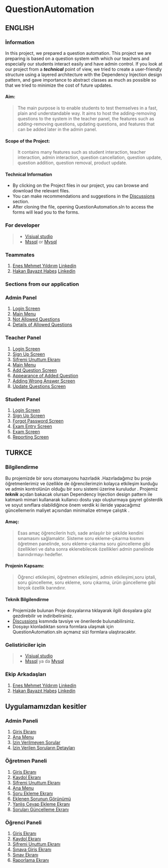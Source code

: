 # QuestionAutomation
## ENGLISH
### İnformation
In this project, we prepared a question automation. This project we are preparing is based on a question system with which our teachers and especially our students interact easily and have admin control. If you look at our project from a ***technical*** point of view, we tried to create a user-friendly structure using a layered architecture with the Dependency Injection design pattern, and gave importance to abstract classes as much as possible so that we tried to minimize the cost of future updates.


#### **Aim:**
> The main purpose is to enable students to test themselves in a fast, plain and understandable way. It aims to host the adding-removing questions to the system in the teacher panel, the features such as adding-removing questions, updating questions, and features that can be added later in the admin panel.


#### **Scope of the Project:**
>It contains many features such as student interaction, teacher interaction, admin interaction, question cancellation, question update, question addition, question removal, product update.

#### Technical Information
+ By clicking on the Project files in our project, you can browse and download the relevant files.
+ You can make recommendations and suggestions in the [Discussions](https://github.com/mehmet5643/OrderAutomation/discussions) section.
+ After cloning the file, opening QuestionAutomation.sln to access the forms will lead you to the forms.

### For developer
> + [Visiual studio](https://visualstudio.microsoft.com/tr/downloads/) 
> + [Mssql](https://www.microsoft.com/tr-tr/sql-server/sql-server-downloads) or [Mysql](https://dev.mysql.com/downloads/installer/)

### Teammates
1. [Enes Mehmet Yıldırım](https://github.com/EnesMehmet1) [Linkedin](https://www.linkedin.com/in/enes-mehmet-y%C4%B1ld%C4%B1r%C4%B1m-74b8701bb/)
2. [Hakan Bayazıt Habeş](https://github.com/HakanBayazitHabes) [Linkedin](https://www.linkedin.com/in/hakan-bayaz%C4%B1t-habe%C5%9F-157844221/)

### Sections from our application

### Admin Panel
 
1.  [Login Screen](https://i.hizliresim.com/91tpqh9.jpg)
2.  [Main Menu](https://i.hizliresim.com/4zxjte9.jpg)
3.  [Not Allowed Questions](https://i.hizliresim.com/9rkw7hn.jpg)
4.  [Details of Allowed Questions](https://i.hizliresim.com/sft4cnh.jpg)

### Teacher Panel

1.  [Login Screen](https://i.hizliresim.com/hths53w.jpg)
2.  [Sign Up Screen](https://i.hizliresim.com/jpu0w1m.jpg)
3.  [Şifremi Unuttum Ekranı](https://i.hizliresim.com/ki4qlkf.jpg)
4.  [Main Menu](https://i.hizliresim.com/cdd4ijh.jpg)
5.  [Add Question Screen](https://i.hizliresim.com/rfqtyvh.jpg)
6.  [Appearance of Added Question](https://i.hizliresim.com/a4ey3im.jpg)
7.  [Adding Wrong Answer Screen](https://i.hizliresim.com/rkk80hd.jpg)
8.  [Update Questions Screen](https://i.hizliresim.com/4v0jwl5.jpg)

### Student Panel

1.  [Login Screen](https://i.hizliresim.com/s0xhw0g.jpg)
2.  [Sign Up Screen](https://i.hizliresim.com/mpy5bea.jpg)
3.  [Forgot Password Screen](https://i.hizliresim.com/e6pdwye.jpg)
4.  [Exam Entry Screen](https://i.hizliresim.com/7bujgg2.jpg)
5.  [Exam Screen](https://i.hizliresim.com/11fcs3a.jpg)
6.  [Reporting Screen](https://i.hizliresim.com/fq6uaaq.jpg)






## TURKCE
### Bilgilendirme
Bu projemizde bir soru otomasyonu hazırladık .Hazırladağımız bu proje öğretmenlerimiz ve özellikle de öğrencilerimzin kolayca etkileşim kurduğu ve  admin kontrolünün olduğu bir soru sistemi üzerine kuruludur . Projemiz ***teknik*** açıdan bakacak olursan Dependency Injection design pattern ile katmanlı mimari kullanarak kullanıcı dostu yapı oluşturmaya gayret gösterdik ve soyut sınıflara olabildiğince önem verdik ki ileride yapacağımız güncellemerin maliyet açısından minimalize etmeye çalıştık . 

#### **Amaç:** 
> Esas amaç öğrencilerin hızlı, sade anlaşılır bir şekilde kendini sınamasını sağlamaktır. Sisteme soru ekleme-çıkarma kısmını öğretmen panelinde, soru ekleme-çıkarma soru güncelleme gibi özellikleri ve daha sonra eklenebilecek özellikleri admin panelinde barındırmayı hedefler.

#### **Projenin Kapsamı:** 
>Öğrenci etkileşimi, öğretmen etkileşimi, admin etkileşimi,soru iptali, soru güncelleme, soru ekleme, soru çıkarma, ürün güncelleme gibi birçok özellik barındırır.

#### Teknik Bilgilendirme
+ Projemizde bulunan Proje dosyalarına tıklayarak ilgili dosyalara göz gezdirebilir ve indiribelirsiniz.
+ [Discussions](https://github.com/mehmet5643/OrderAutomation/discussions) kısmında tavsiye ve önerilerde bulunabilirsiniz.
+ Dosyayı klonladıktan sonra formlara ulaşmak için QuestionAutomation.sln açmanız sizi formlara ulaştıracaktır.

### Gelistiriciler için
> + [Visiual studio](https://visualstudio.microsoft.com/tr/downloads/) 
> + [Mssql](https://www.microsoft.com/tr-tr/sql-server/sql-server-downloads) ya da [Mysql](https://dev.mysql.com/downloads/installer/)


### Ekip Arkadaşları
1. [Enes Mehmet Yıldırım](https://github.com/EnesMehmet1) [Linkedin](https://www.linkedin.com/in/enes-mehmet-y%C4%B1ld%C4%B1r%C4%B1m-74b8701bb/)
2. [Hakan Bayazıt Habeş](https://github.com/HakanBayazitHabes) [Linkedin](https://www.linkedin.com/in/hakan-bayaz%C4%B1t-habe%C5%9F-157844221/)

## Uygulamamızdan kesitler
 
 ### Admin Paneli
 
1.  [Giriş Ekranı](https://i.hizliresim.com/91tpqh9.jpg)
2.  [Ana Menu](https://i.hizliresim.com/4zxjte9.jpg)
3.  [İzin Verilmeyen Sorular](https://i.hizliresim.com/9rkw7hn.jpg)
4.  [İzin Verilen Soruların Detayları](https://i.hizliresim.com/sft4cnh.jpg)

### Öğretmen Paneli

1.  [Giriş Ekranı](https://i.hizliresim.com/hths53w.jpg)
2.  [Kaydol Ekranı](https://i.hizliresim.com/jpu0w1m.jpg)
3.  [Şifremi Unuttum Ekranı](https://i.hizliresim.com/ki4qlkf.jpg)
4.  [Ana Menu](https://i.hizliresim.com/cdd4ijh.jpg)
5.  [Soru Ekleme Ekranı](https://i.hizliresim.com/rfqtyvh.jpg)
6.  [Eklenen Sorunun Görünümü](https://i.hizliresim.com/a4ey3im.jpg)
7.  [Yanlış Cevap Ekleme Ekranı](https://i.hizliresim.com/rkk80hd.jpg)
8.  [Soruları Güncelleme Ekranı](https://i.hizliresim.com/4v0jwl5.jpg)

### Öğrenci Paneli

1.  [Giriş Ekranı](https://i.hizliresim.com/s0xhw0g.jpg)
2.  [Kaydol Ekranı](https://i.hizliresim.com/mpy5bea.jpg)
3.  [Şifremi Unuttum Ekranı](https://i.hizliresim.com/e6pdwye.jpg)
4.  [Sınava Giriş Ekranı](https://i.hizliresim.com/7bujgg2.jpg)
5.  [Sınav Ekranı](https://i.hizliresim.com/11fcs3a.jpg)
6.  [Raporlama Ekranı](https://i.hizliresim.com/fq6uaaq.jpg)









